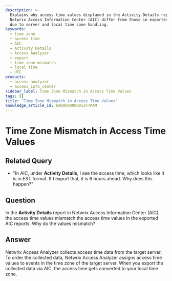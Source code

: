 ```yaml
---
description: >-
  Explains why access time values displayed in the Activity Details report in
  Netwrix Access Information Center (AIC) differ from those in exported reports
  due to server and local time zone handling.
keywords:
  - time zone
  - access time
  - AIC
  - Activity Details
  - Access Analyzer
  - export
  - time zone mismatch
  - local time
  - UTC
products:
  - access-analyzer
  - access_info_center
sidebar_label: Time Zone Mismatch in Access Time Values
tags: []
title: "Time Zone Mismatch in Access Time Values"
knowledge_article_id: kA0Qk0000001JF7KAM
---
```


# Time Zone Mismatch in Access Time Values

## Related Query

- "In AIC, under **Activity Details**, I see the access time, which looks like it is in EST format. If I export that, it is 6 hours ahead. Why does this happen?"

## Question

In the **Activity Details** report in Netwrix Access Information Center (AIC), the access time values mismatch the access time values in the exported AIC reports. Why do the values mismatch?

## Answer

Netwrix Access Analyzer collects access time data from the target server. To order the collected data, Netwrix Access Analyzer assigns access time values to events in the time zone of the target server. When you export the collected data via AIC, the access time gets converted to your local time zone.

